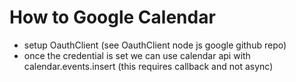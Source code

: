 # How to Google Calendar  
  
- setup OauthClient (see OauthClient node js google github repo)  
- once the credential is set we can use calendar api with calendar.events.insert (this requires callback and not async)  
